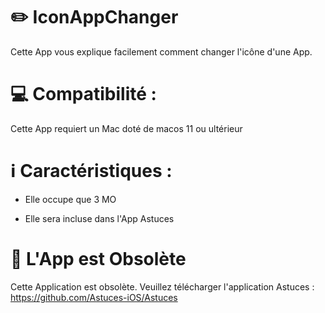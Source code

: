 # ✏️ IconAppChanger

Cette App vous explique facilement comment changer l'icône d'une App.

# 💻 Compatibilité : 

Cette App requiert un Mac doté de macos 11 ou ultérieur

# ℹ️ Caractéristiques : 

- Elle occupe que 3 MO

- Elle sera incluse dans l'App Astuces 

# 🛑 L'App est Obsolète

Cette Application est obsolète. Veuillez télécharger l'application Astuces : https://github.com/Astuces-iOS/Astuces
